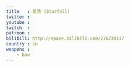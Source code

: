```yaml
---
title   : 星落 (Starfall)
twitter :
youtube :
twitch  :
patreon :
bilibili: http://space.bilibili.com/276230117
country : cn
weapons :
    - bow
---
```

